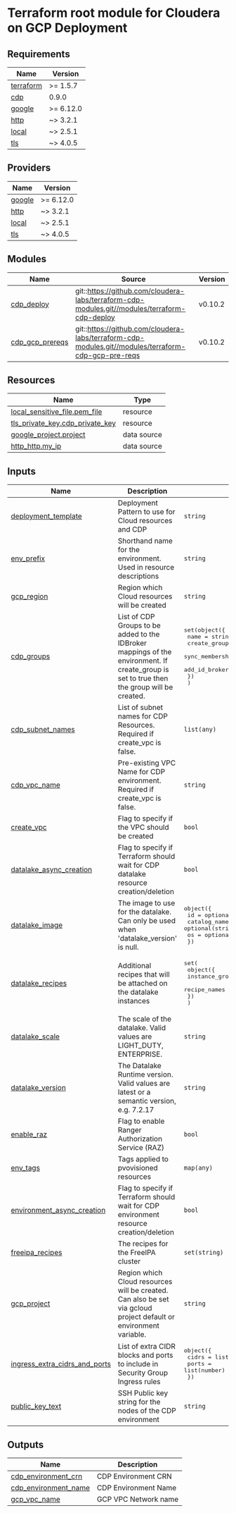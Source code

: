 <!-- BEGIN_TF_DOCS -->
# Terraform root module for Cloudera on GCP Deployment

## Requirements

| Name | Version |
|------|---------|
| <a name="requirement_terraform"></a> [terraform](#requirement\_terraform) | >= 1.5.7 |
| <a name="requirement_cdp"></a> [cdp](#requirement\_cdp) | 0.9.0 |
| <a name="requirement_google"></a> [google](#requirement\_google) | >= 6.12.0 |
| <a name="requirement_http"></a> [http](#requirement\_http) | ~> 3.2.1 |
| <a name="requirement_local"></a> [local](#requirement\_local) | ~> 2.5.1 |
| <a name="requirement_tls"></a> [tls](#requirement\_tls) | ~> 4.0.5 |

## Providers

| Name | Version |
|------|---------|
| <a name="provider_google"></a> [google](#provider\_google) | >= 6.12.0 |
| <a name="provider_http"></a> [http](#provider\_http) | ~> 3.2.1 |
| <a name="provider_local"></a> [local](#provider\_local) | ~> 2.5.1 |
| <a name="provider_tls"></a> [tls](#provider\_tls) | ~> 4.0.5 |

## Modules

| Name | Source | Version |
|------|--------|---------|
| <a name="module_cdp_deploy"></a> [cdp\_deploy](#module\_cdp\_deploy) | git::https://github.com/cloudera-labs/terraform-cdp-modules.git//modules/terraform-cdp-deploy | v0.10.2 |
| <a name="module_cdp_gcp_prereqs"></a> [cdp\_gcp\_prereqs](#module\_cdp\_gcp\_prereqs) | git::https://github.com/cloudera-labs/terraform-cdp-modules.git//modules/terraform-cdp-gcp-pre-reqs | v0.10.2 |

## Resources

| Name | Type |
|------|------|
| [local_sensitive_file.pem_file](https://registry.terraform.io/providers/hashicorp/local/latest/docs/resources/sensitive_file) | resource |
| [tls_private_key.cdp_private_key](https://registry.terraform.io/providers/hashicorp/tls/latest/docs/resources/private_key) | resource |
| [google_project.project](https://registry.terraform.io/providers/hashicorp/google/latest/docs/data-sources/project) | data source |
| [http_http.my_ip](https://registry.terraform.io/providers/hashicorp/http/latest/docs/data-sources/http) | data source |

## Inputs

| Name | Description | Type | Default | Required |
|------|-------------|------|---------|:--------:|
| <a name="input_deployment_template"></a> [deployment\_template](#input\_deployment\_template) | Deployment Pattern to use for Cloud resources and CDP | `string` | n/a | yes |
| <a name="input_env_prefix"></a> [env\_prefix](#input\_env\_prefix) | Shorthand name for the environment. Used in resource descriptions | `string` | n/a | yes |
| <a name="input_gcp_region"></a> [gcp\_region](#input\_gcp\_region) | Region which Cloud resources will be created | `string` | n/a | yes |
| <a name="input_cdp_groups"></a> [cdp\_groups](#input\_cdp\_groups) | List of CDP Groups to be added to the IDBroker mappings of the environment. If create\_group is set to true then the group will be created. | <pre>set(object({<br/>    name                          = string<br/>    create_group                  = bool<br/>    sync_membership_on_user_login = optional(bool)<br/>    add_id_broker_mappings        = bool<br/>    })<br/>  )</pre> | `null` | no |
| <a name="input_cdp_subnet_names"></a> [cdp\_subnet\_names](#input\_cdp\_subnet\_names) | List of subnet names for CDP Resources. Required if create\_vpc is false. | `list(any)` | `null` | no |
| <a name="input_cdp_vpc_name"></a> [cdp\_vpc\_name](#input\_cdp\_vpc\_name) | Pre-existing VPC Name for CDP environment. Required if create\_vpc is false. | `string` | `null` | no |
| <a name="input_create_vpc"></a> [create\_vpc](#input\_create\_vpc) | Flag to specify if the VPC should be created | `bool` | `true` | no |
| <a name="input_datalake_async_creation"></a> [datalake\_async\_creation](#input\_datalake\_async\_creation) | Flag to specify if Terraform should wait for CDP datalake resource creation/deletion | `bool` | `false` | no |
| <a name="input_datalake_image"></a> [datalake\_image](#input\_datalake\_image) | The image to use for the datalake. Can only be used when 'datalake\_version' is null. | <pre>object({<br/>    id           = optional(string)<br/>    catalog_name = optional(string)<br/>    os           = optional(string)<br/>  })</pre> | `null` | no |
| <a name="input_datalake_recipes"></a> [datalake\_recipes](#input\_datalake\_recipes) | Additional recipes that will be attached on the datalake instances | <pre>set(<br/>    object({<br/>      instance_group_name = string,<br/>      recipe_names        = set(string)<br/>    })<br/>  )</pre> | `null` | no |
| <a name="input_datalake_scale"></a> [datalake\_scale](#input\_datalake\_scale) | The scale of the datalake. Valid values are LIGHT\_DUTY, ENTERPRISE. | `string` | `null` | no |
| <a name="input_datalake_version"></a> [datalake\_version](#input\_datalake\_version) | The Datalake Runtime version. Valid values are latest or a semantic version, e.g. 7.2.17 | `string` | `"latest"` | no |
| <a name="input_enable_raz"></a> [enable\_raz](#input\_enable\_raz) | Flag to enable Ranger Authorization Service (RAZ) | `bool` | `true` | no |
| <a name="input_env_tags"></a> [env\_tags](#input\_env\_tags) | Tags applied to pvovisioned resources | `map(any)` | `null` | no |
| <a name="input_environment_async_creation"></a> [environment\_async\_creation](#input\_environment\_async\_creation) | Flag to specify if Terraform should wait for CDP environment resource creation/deletion | `bool` | `false` | no |
| <a name="input_freeipa_recipes"></a> [freeipa\_recipes](#input\_freeipa\_recipes) | The recipes for the FreeIPA cluster | `set(string)` | `null` | no |
| <a name="input_gcp_project"></a> [gcp\_project](#input\_gcp\_project) | Region which Cloud resources will be created. Can also be set via gcloud project default or environment variable. | `string` | `null` | no |
| <a name="input_ingress_extra_cidrs_and_ports"></a> [ingress\_extra\_cidrs\_and\_ports](#input\_ingress\_extra\_cidrs\_and\_ports) | List of extra CIDR blocks and ports to include in Security Group Ingress rules | <pre>object({<br/>    cidrs = list(string)<br/>    ports = list(number)<br/>  })</pre> | `null` | no |
| <a name="input_public_key_text"></a> [public\_key\_text](#input\_public\_key\_text) | SSH Public key string for the nodes of the CDP environment | `string` | `null` | no |

## Outputs

| Name | Description |
|------|-------------|
| <a name="output_cdp_environment_crn"></a> [cdp\_environment\_crn](#output\_cdp\_environment\_crn) | CDP Environment CRN |
| <a name="output_cdp_environment_name"></a> [cdp\_environment\_name](#output\_cdp\_environment\_name) | CDP Environment Name |
| <a name="output_gcp_vpc_name"></a> [gcp\_vpc\_name](#output\_gcp\_vpc\_name) | GCP VPC Network name |
<!-- END_TF_DOCS -->